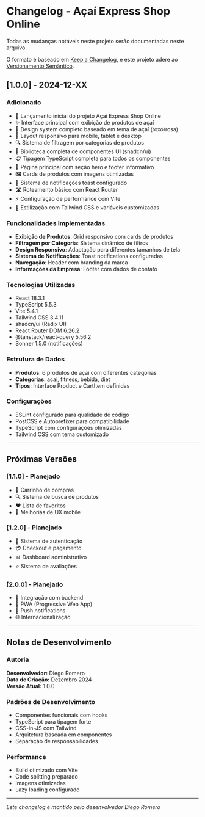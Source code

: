 # Changelog - Açaí Express Shop Online

Todas as mudanças notáveis neste projeto serão documentadas neste arquivo.

O formato é baseado em [Keep a Changelog](https://keepachangelog.com/pt-BR/1.0.0/),
e este projeto adere ao [Versionamento Semântico](https://semver.org/lang/pt-BR/).

## [1.0.0] - 2024-12-XX

### Adicionado
- 🎉 Lançamento inicial do projeto Açaí Express Shop Online
- ✨ Interface principal com exibição de produtos de açaí
- 🎨 Design system completo baseado em tema de açaí (roxo/rosa)
- 📱 Layout responsivo para mobile, tablet e desktop
- 🔍 Sistema de filtragem por categorias de produtos
- 🧩 Biblioteca completa de componentes UI (shadcn/ui)
- 📋 Tipagem TypeScript completa para todos os componentes
- 🎯 Página principal com seção hero e footer informativo
- 🖼️ Cards de produtos com imagens otimizadas
- 🎪 Sistema de notificações toast configurado
- 🛣️ Roteamento básico com React Router
- ⚡ Configuração de performance com Vite
- 🎨 Estilização com Tailwind CSS e variáveis customizadas

### Funcionalidades Implementadas
- **Exibição de Produtos**: Grid responsivo com cards de produtos
- **Filtragem por Categoria**: Sistema dinâmico de filtros
- **Design Responsivo**: Adaptação para diferentes tamanhos de tela
- **Sistema de Notificações**: Toast notifications configuradas
- **Navegação**: Header com branding da marca
- **Informações da Empresa**: Footer com dados de contato

### Tecnologias Utilizadas
- React 18.3.1
- TypeScript 5.5.3
- Vite 5.4.1
- Tailwind CSS 3.4.11
- shadcn/ui (Radix UI)
- React Router DOM 6.26.2
- @tanstack/react-query 5.56.2
- Sonner 1.5.0 (notificações)

### Estrutura de Dados
- **Produtos**: 6 produtos de açaí com diferentes categorias
- **Categorias**: acai, fitness, bebida, diet
- **Tipos**: Interface Product e CartItem definidas

### Configurações
- ESLint configurado para qualidade de código
- PostCSS e Autoprefixer para compatibilidade
- TypeScript com configurações otimizadas
- Tailwind CSS com tema customizado

---

## Próximas Versões

### [1.1.0] - Planejado
- 🛒 Carrinho de compras
- 🔍 Sistema de busca de produtos
- ❤️ Lista de favoritos
- 📱 Melhorias de UX mobile

### [1.2.0] - Planejado
- 👤 Sistema de autenticação
- 💳 Checkout e pagamento
- 📊 Dashboard administrativo
- ⭐ Sistema de avaliações

### [2.0.0] - Planejado
- 🔗 Integração com backend
- 📱 PWA (Progressive Web App)
- 🔔 Push notifications
- 🌐 Internacionalização

---

## Notas de Desenvolvimento

### Autoria
**Desenvolvedor:** Diego Romero  
**Data de Criação:** Dezembro 2024  
**Versão Atual:** 1.0.0

### Padrões de Desenvolvimento
- Componentes funcionais com hooks
- TypeScript para tipagem forte
- CSS-in-JS com Tailwind
- Arquitetura baseada em componentes
- Separação de responsabilidades

### Performance
- Build otimizado com Vite
- Code splitting preparado
- Imagens otimizadas
- Lazy loading configurado

---

*Este changelog é mantido pelo desenvolvedor Diego Romero* 